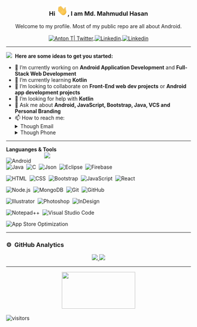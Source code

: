 <div align="center">
<h3> Hi <img src="https://raw.githubusercontent.com/ABSphreak/ABSphreak/master/gifs/Hi.gif" width="30px">, I am Md. Mahmudul Hasan </h3>
<p>Welcome to my profile. Most of my public repo are all about Android.</p>
	<a href="https://twitter.com/">
		<img align="center" alt="Anton T| Twitter" width="22px" src="https://cdn.jsdelivr.net/npm/simple-icons@v3/icons/twitter.svg" />
	</a>
	<a href="https://www.linkedin.com/in/">
		<img align="center" alt="Linkedin" width="22px" src="https://cdn.jsdelivr.net/npm/simple-icons@v3/icons/linkedin.svg" />
	</a>
	<a href="https://www.facebook.com/">
		<img align="center" alt="Linkedin" width="22px" src="https://cdn.jsdelivr.net/npm/simple-icons@3.13.0/icons/facebook.svg" />
	</a>
	<br />
</div>

****

<img src="https://media.giphy.com/media/iY8CRBdQXODJSCERIr/giphy.gif" width="30px">&nbsp; <strong>Here are some ideas to get you started:</strong>

- 🔭 I’m currently working on <strong>Android Application Development</strong> and <strong>Full-Stack Web Development</strong>
- 🌱 I’m currently learning <strong>Kotlin</strong>
- 👯 I’m looking to collaborate on <strong>Front-End web dev projects</strong> or <strong>Android app development projects</strong>
- 🤔 I’m looking for help with <strong>Kotlin</strong>
- 💬 Ask me about <strong>Android, JavaScript, Bootstrap, Java, VCS and Personal Branding</strong>
- 📫 How to reach me: 	<details>
              <summary>Though Email</summary>
              <ul>
                <strong>mortuza.7@gmail.com</strong>
              </ul>
            </details>
            <details>
              <summary>Though Phone</summary>
              <ul>
                </strong>+880-1815813407</strong>
              </ul>
            </details>


****

**Languanges & Tools**
<img align="right" src="https://github.com/uannabi/-/blob/master/resource/HelloWorld.gif" width="400px" />

![Android](https://img.shields.io/badge/-Android-05122A?style=flat&logo=androidstudio)&nbsp;
![Java](https://img.shields.io/badge/-Java-05122A?style=flat&logo=Java&logoColor=FFA518)&nbsp;
![C](https://img.shields.io/badge/-C-05122A?style=flat&logo=C&logoColor=A8B9CC)&nbsp;
![Json](https://img.shields.io/badge/-Json-05122A?style=flat&logo=json)&nbsp;
![Eclipse](https://img.shields.io/badge/-Eclipse-05122A?style=flat&logo=eclipse-ide&logoColor=2C2255)&nbsp;
![Firebase](https://img.shields.io/badge/-Firebase-05122A?style=flat&logo=firebase)

![HTML](https://img.shields.io/badge/-HTML-05122A?style=flat&logo=HTML5)&nbsp;
![CSS](https://img.shields.io/badge/-CSS-05122A?style=flat&logo=CSS3&logoColor=1572B6)&nbsp;
![Bootstrap](https://img.shields.io/badge/-Bootstrap-05122A?style=flat&logo=bootstrap&logoColor=563D7C)&nbsp;
![JavaScript](https://img.shields.io/badge/-JavaScript-05122A?style=flat&logo=javascript)&nbsp;
![React](https://img.shields.io/badge/-React-05122A?style=flat&logo=react)

![Node.js](https://img.shields.io/badge/-Node.js-05122A?style=flat&logo=node.js)&nbsp;
![MongoDB](https://img.shields.io/badge/-MongoDB-05122A?style=flat&logo=mongodb)&nbsp;
![Git](https://img.shields.io/badge/-Git-05122A?style=flat&logo=git)&nbsp;
![GitHub](https://img.shields.io/badge/-GitHub-05122A?style=flat&logo=github)

![Illustrator](https://img.shields.io/badge/-Illustrator-05122A?style=flat&logo=adobe-illustrator)&nbsp;
![Photoshop](https://img.shields.io/badge/-Photoshop-05122A?style=flat&logo=adobe-photoshop)&nbsp;
![InDesign](https://img.shields.io/badge/-InDesign-05122A?style=flat&logo=adobe-indesign)

![Notepad++](https://img.shields.io/badge/-Notepad++-05122A?style=flat&logo=notepadplusplus)&nbsp;
![Visual Studio Code](https://img.shields.io/badge/-Vs%20Code-05122A?style=flat&logo=visual-studio-code&logoColor=007ACC)

![App Store Optimization](https://img.shields.io/badge/-Aso-05122A?style=flat&logo=android&logoColor=00599C)&nbsp;



****

 ### ⚙️ &nbsp;GitHub Analytics

<p align="center">
<a href="https://github.com/mike-leonard">
  <img height="180em" src="https://github-readme-stats-eight-theta.vercel.app/api?username=mike-leonard&show_icons=true&theme=algolia&include_all_commits=true&count_private=true"/>
  <img height="180em" src="https://github-readme-stats-eight-theta.vercel.app/api/top-langs/?username=mike-leonard&layout=compact&langs_count=8&theme=algolia"/>
</a>
</p> 


****


<p align="center">
  
  <img width="200" height="100" src="https://math.sun.ac.za/prodinger/thanks.gif">

</p>

![visitors](https://visitor-badge.glitch.me/badge?page_id=mike-leonard) 




